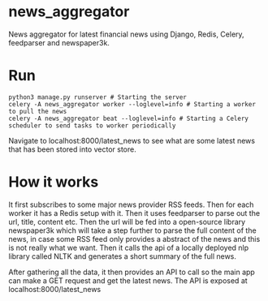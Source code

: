 # news_aggregator
News aggregator for latest financial news using Django, Redis, Celery, feedparser and newspaper3k.
# Run
```
python3 manage.py runserver # Starting the server
celery -A news_aggregator worker --loglevel=info # Starting a worker to pull the news
celery -A news_aggregator beat --loglevel=info # Starting a Celery scheduler to send tasks to worker periodically
```
Navigate to localhost:8000/latest_news to see what are some latest news that has been stored into vector store.
# How it works
It first subscribes to some major news provider RSS feeds. Then for each worker it has a Redis setup with it. Then it uses feedparser to parse out the url, title, content etc. Then the url will be fed into a open-source library newspaper3k which will take a step further to parse the full content of the news, in case some RSS feed only provides a abstract of the news and this is not really what we want. Then it calls the api of a locally deployed nlp library called NLTK and generates a short summary of the full news.

After gathering all the data, it then provides an API to call so the main app can make a GET request and get the latest news. The API is exposed at localhost:8000/latest_news
